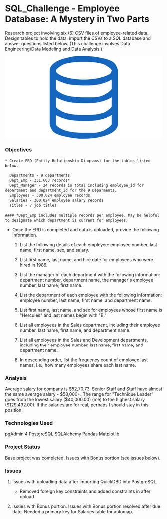 # SQL_Challenge - Employee Database: A Mystery in Two Parts

Research project involving six (6) CSV files of employee-related data. Design tables to hold the data, import the CSVs to a SQL database and answer questions listed below. (This challenge involves Data Engineering/Data Modeling and Data Analysis.)

![sql.png](sql.png)

### Objectives
    * Create ERD (Entity Relationship Diagrams) for the tables listed below. 
   
      Departments - 9 departments
      Dept_Emp - 331,603 records*
      Dept_Manager - 24 records in total including employee_id for department and department_id for the 9 Deparments. 
      Employees - 300,024 employee records
      Salaries - 300,024 employee salary records
      Titles - 7 job titles

    #### *Dept_Emp includes multiple records per employee. May be helpful to designate which department is current for employees.

* Once the ERD is completed and data is uploaded, provide the following information.

    1. List the following details of each employee: employee number, last name, first name, sex, and salary.

    2. List first name, last name, and hire date for employees who were hired in 1986.

    3. List the manager of each department with the following information: department number, department name, the manager's employee number, last name, first name.

    4. List the department of each employee with the following information: employee number, last name, first name, and department name.

    5. List first name, last name, and sex for employees whose first name is "Hercules" and last names begin with "B."

    6. List all employees in the Sales department, including their employee number, last name, first name, and department name.

    7. List all employees in the Sales and Development departments, including their employee number, last name, first name, and department name.

    8. In descending order, list the frequency count of employee last names, i.e., how many employees share each last name.


### Analysis
Average salary for company is $52,70.73. 
Senior Staff and Staff have almost the same average salary - $58,000+. 
The range for "Technique Leader" goes from the lowest salary ($40,000.00) (me) to the highest salary ($129,492.00).
If the salaries are for real, perhaps I should stay in this position.


### Technologies Used
  pgAdmin 4
  PostgreSQL
  SQLAlchemy
  Pandas
  Matplotlib

### Project Status
Base project was completed. Issues with Bonus portion (see issues below).

### Issues

1. Issues with uploading data after importing QuickDBD into PostgreSQL.
    * Removed foreign key constraints and added constraints in after upload.
    
2. Issues with Bonus portion. Issues with Bonus portion resolved after due date. Needed a primary key for Salaries table for automap. 

